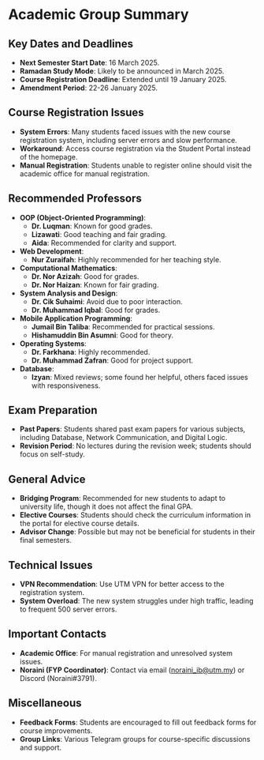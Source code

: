 # Academic Group Summary

## Key Dates and Deadlines
- **Next Semester Start Date**: 16 March 2025.
- **Ramadan Study Mode**: Likely to be announced in March 2025.
- **Course Registration Deadline**: Extended until 19 January 2025.
- **Amendment Period**: 22-26 January 2025.

## Course Registration Issues
- **System Errors**: Many students faced issues with the new course registration system, including server errors and slow performance.
- **Workaround**: Access course registration via the Student Portal instead of the homepage.
- **Manual Registration**: Students unable to register online should visit the academic office for manual registration.

## Recommended Professors
- **OOP (Object-Oriented Programming)**:
  - **Dr. Luqman**: Known for good grades.
  - **Lizawati**: Good teaching and fair grading.
  - **Aida**: Recommended for clarity and support.
- **Web Development**:
  - **Nur Zuraifah**: Highly recommended for her teaching style.
- **Computational Mathematics**:
  - **Dr. Nor Azizah**: Good for grades.
  - **Dr. Nor Haizan**: Known for fair grading.
- **System Analysis and Design**:
  - **Dr. Cik Suhaimi**: Avoid due to poor interaction.
  - **Dr. Muhammad Iqbal**: Good for grades.
- **Mobile Application Programming**:
  - **Jumail Bin Taliba**: Recommended for practical sessions.
  - **Hishamuddin Bin Asumni**: Good for theory.
- **Operating Systems**:
  - **Dr. Farkhana**: Highly recommended.
  - **Dr. Muhammad Zafran**: Good for project support.
- **Database**:
  - **Izyan**: Mixed reviews; some found her helpful, others faced issues with responsiveness.

## Exam Preparation
- **Past Papers**: Students shared past exam papers for various subjects, including Database, Network Communication, and Digital Logic.
- **Revision Period**: No lectures during the revision week; students should focus on self-study.

## General Advice
- **Bridging Program**: Recommended for new students to adapt to university life, though it does not affect the final GPA.
- **Elective Courses**: Students should check the curriculum information in the portal for elective course details.
- **Advisor Change**: Possible but may not be beneficial for students in their final semesters.

## Technical Issues
- **VPN Recommendation**: Use UTM VPN for better access to the registration system.
- **System Overload**: The new system struggles under high traffic, leading to frequent 500 server errors.

## Important Contacts
- **Academic Office**: For manual registration and unresolved system issues.
- **Noraini (FYP Coordinator)**: Contact via email (noraini_ib@utm.my) or Discord (Noraini#3791).

## Miscellaneous
- **Feedback Forms**: Students are encouraged to fill out feedback forms for course improvements.
- **Group Links**: Various Telegram groups for course-specific discussions and support.
